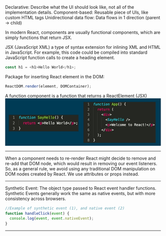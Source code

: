 Declarative: Describe what the UI should look like, not all of the implementation details.
Component-based: Reusable piece of UIs, like custom HTML tags
Unidirectional data flow: Data flows in 1 direction (parent -> child)

In modern React, components are usually functional components, which are simply functions that return JSX.

JSX (JavaScript XML) a type of syntax extension for inlining XML and HTML in JavaScript.
For example, this code could be compiled into standard JavaScript function calls to create a heading element.

```js
const h1 = <h1>Hello World</h1>;
```

Package for inserting React element in the DOM:

```js
ReactDOM.render(element, DOMContainer);
```

A function component is a function that returns a ReactElement (JSX)
![Alt text](./snapshots/1.jpg)

---

When a component needs to re-render React might decide to remove and re-add that DOM node, which would result in removing our event listeners. So, as a general rule, we avoid using any traditional DOM manipulation on DOM nodes created by React. We use attributes or props instead.

---

Synthetic Event: The object type passed to React event handler functions. Synthetic Events generally work the same as native events, but with more consistency across browsers.

```js
//Example of synthetic event (1), and native event (2)
function handleClick(event) {
  console.log(event, event.nativeEvent);
}
```

---
